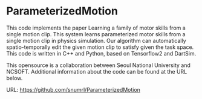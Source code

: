 # ParameterizedMotion

This code implements the paper Learning a family of motor skills from a single motion clip. 
This system learns parameterized motor skills from a single motion clip in physics simulation. 
Our algorithm can automatically spatio-temporally edit the given motion clip to satisfy given the task space. 
This code is written in C++ and Python, based on Tensorflow2 and DartSim.

This opensource is a collaboration between Seoul National University and NCSOFT.
Additional information about the code can be found at the URL below.

URL: https://github.com/snumrl/ParameterizedMotion
